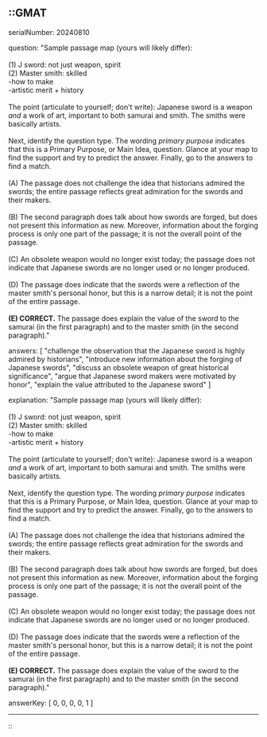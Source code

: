 ::GMAT
---


serialNumber: 20240810

question: "Sample passage map (yours will likely differ):<br><br>(1) J sword: not just weapon, spirit <br>(2) Master smith: skilled<br>-how to make<br>-artistic merit + history<br><br>The point (articulate to yourself; don't write): Japanese sword is a weapon <i>and</i> a work of art, important to both samurai and smith. The smiths were basically artists.<br><br>Next, identify the question type. The wording <i>primary purpose</i> indicates that this is a Primary Purpose, or Main Idea, question. Glance at your map to find the support and try to predict the answer. Finally, go to the answers to find a match.<br><br>(A) The passage does not challenge the idea that historians admired the swords; the entire passage reflects great admiration for the swords and their makers. <br><br>(B) The second paragraph does talk about how swords are forged, but does not present this information as new. Moreover, information about the forging process is only one part of the passage; it is not the overall point of the passage. <br><br>(C) An obsolete weapon would no longer exist today; the passage does not indicate that Japanese swords are no longer used or no longer produced. <br><br>(D) The passage does indicate that the swords were a reflection of the master smith's personal honor, but this is a narrow detail; it is not the point of the entire passage.<br><br><b>(E) CORRECT.</b> The passage does explain the value of the sword to the samurai (in the first paragraph) and to the master smith (in the second paragraph)."

answers: [
  "challenge the observation that the Japanese sword is highly admired by historians",
  "introduce new information about the forging of Japanese swords",
  "discuss an obsolete weapon of great historical significance",
  "argue that Japanese sword makers were motivated by honor",
  "explain the value attributed to the Japanese sword"
]

explanation: "Sample passage map (yours will likely differ):<br><br>(1) J sword: not just weapon, spirit <br>(2) Master smith: skilled<br>-how to make<br>-artistic merit + history<br><br>The point (articulate to yourself; don't write): Japanese sword is a weapon <i>and</i> a work of art, important to both samurai and smith. The smiths were basically artists.<br><br>Next, identify the question type. The wording <i>primary purpose</i> indicates that this is a Primary Purpose, or Main Idea, question. Glance at your map to find the support and try to predict the answer. Finally, go to the answers to find a match.<br><br>(A) The passage does not challenge the idea that historians admired the swords; the entire passage reflects great admiration for the swords and their makers. <br><br>(B) The second paragraph does talk about how swords are forged, but does not present this information as new. Moreover, information about the forging process is only one part of the passage; it is not the overall point of the passage. <br><br>(C) An obsolete weapon would no longer exist today; the passage does not indicate that Japanese swords are no longer used or no longer produced. <br><br>(D) The passage does indicate that the swords were a reflection of the master smith's personal honor, but this is a narrow detail; it is not the point of the entire passage.<br><br><b>(E) CORRECT.</b> The passage does explain the value of the sword to the samurai (in the first paragraph) and to the master smith (in the second paragraph)."

answerKey: [
  0, 
  0, 
  0, 
  0, 
  1
]



---
::